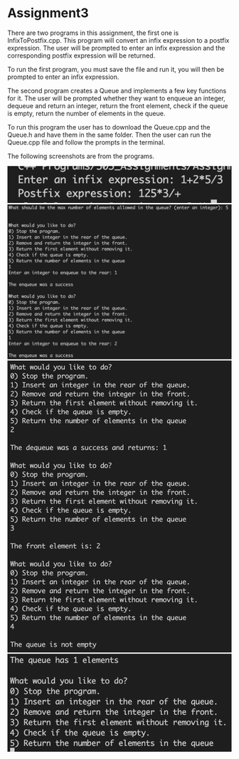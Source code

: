 # Assignment3

There are two programs in this assignment, the first one is InfixToPostfix.cpp. This program will convert an infix expression to a postfix expression. The user will be prompted to enter an infix expression and the corresponding postfix expression will be returned.

To run the first program, you must save the file and run it, you will then be prompted to enter an infix expression.

The second program creates a Queue and implements a few key functions for it. The user will be prompted whether they want to enqueue an integer, dequeue and return an integer, return the front element, check if the queue is empty, return the number of elements in the queue.

To run this program the user has to download the Queue.cpp and the Queue.h and have them in the same folder. Then the user can run the Queue.cpp file and follow the prompts in the terminal.

The following screenshots are from the programs.

![alt text](https://github.com/ardhf/Assignment3/blob/main/s1.png?raw=true)
![alt text](https://github.com/ardhf/Assignment3/blob/main/s2.png?raw=true)
![alt text](https://github.com/ardhf/Assignment3/blob/main/s3.png?raw=true)
![alt text](https://github.com/ardhf/Assignment3/blob/main/s4.png?raw=true)
